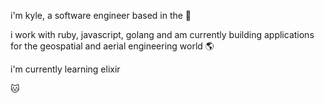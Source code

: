i'm kyle, a software engineer based in the 🌵

i work with ruby, javascript, golang and am currently building applications for the geospatial and aerial engineering world 🌎

i'm currently learning elixir

🐱 
